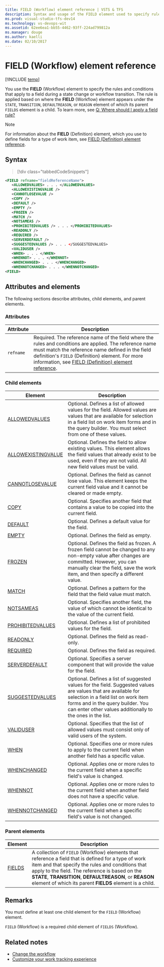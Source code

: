 ```yaml
---
title: FIELD (Workflow) element reference | VSTS & TFS
description: Syntax and usage of the FIELD element used to specify rules and conditions on fields within the workflow of a work item type 
ms.prod: visual-studio-tfs-dev14
ms.technology: vs-devops-wit
ms.assetid: 62ee6ea1-bb55-4462-93ff-224ad799812a
ms.manager: douge
ms.author: kaelli
ms.date: 02/10/2017
---
```


# FIELD (Workflow) element reference

[!INCLUDE [temp](../_shared/customization-phase-0-and-1-plus-version-header.md)]

You use the **FIELD** (Workflow) element to specify the rules and conditions that apply to a field during a state change or workflow transition. The rule is applied based on where the **FIELD** (Workflow) element appears under the `STATE`, `TRANSITION`, `DEFAULTREASON`, or `REASON` element of which its parent `FIELDS` element is a child. To learn more, see [Q: Where should I apply a field rule?](https://msdn.microsoft.com/en-us/vstudio/ms404857(v=vs.98).aspx)  
  
> [!NOTE]  
> For information about the **FIELD** (Definition) element, which you use to define fields for a type of work item, see [FIELD (Definition) element reference](field-definition-element-reference.md).  
  
## Syntax  
  
> [!div class="tabbedCodeSnippets"]
```XML
<FIELD refname="fieldReferenceName">  
   <ALLOWEDVALUES> . . . </ALLOWEDVALUES>  
   <ALLOWEXISTINGVALUE />  
   <CANNOTLOSEVALUE />  
   <COPY />  
   <DEFAULT />  
   <EMPTY />  
   <FROZEN />  
   <MATCH />  
   <NOTSAMEAS />  
   <PROHIBITEDVALUES /> . . . </PROHIBITEDVALUES>  
   <READONLY />  
   <REQUIRED />  
   <SERVERDEFAULT />  
   <SUGGESTEDVALUES /> . . . </SUGGESTEDVALUES>  
   <VALIDUSER />  
   <WHEN> . . . </WHEN>  
   <WHENNOT> . . . </WHENNOT>  
   <WHENCHANGED> . . . </WHENCHANGED>  
   <WHENNOTCHANGED> . . . </WHENNOTCHANGED>  
<FIELD>  
```  
  
## Attributes and elements  
 The following sections describe attributes, child elements, and parent elements.  
  
### Attributes  
  
|Attribute|Description|  
|---------------|-----------------|  
|`refname`|Required. The reference name of the field where the rules and conditions are applied. The reference name must match the reference name defined in the field definition's `FIELD` (Definition) element. For more information, see [FIELD (Definition) element reference](field-definition-element-reference.md).|  
  
### Child elements  
  
|Element|Description|  
|-------------|-----------------|  
|[ALLOWEDVALUES](define-pick-lists.md)|Optional. Defines a list of allowed values for the field. Allowed values are values that are available for selection in a field list on work item forms and in the query builder. You must select from one of these values.|  
|[ALLOWEXISTINGVALUE](define-pick-lists.md)|Optional. Defines the field to allow existing values. This element allows the field values that already exist to be used, even if they are not valid. All new field values must be valid.|  
|[CANNOTLOSEVALUE](apply-rule-work-item-field.md)|Optional. Defines the field as cannot lose value. This element keeps the current field value and it cannot be cleared or made empty.|  
|[COPY](define-default-copy-value-field.md)|Optional. Specifies another field that contains a value to be copied into the current field.|  
|[DEFAULT](define-default-copy-value-field.md)|Optional. Defines a default value for the field.|  
|[EMPTY](apply-rule-work-item-field.md)|Optional. Defines the field as empty.|  
|[FROZEN](apply-rule-work-item-field.md)|Optional. Defines the field as frozen. A frozen field cannot be changed to any non-empty value after changes are committed. However, you can manually clear the field, save the work item, and then specify a different value.|  
|[MATCH](apply-pattern-matching-to-string-field.md)|Optional. Defines a pattern for the field that the field value must match.|  
|[NOTSAMEAS](apply-rule-work-item-field.md)|Optional. Specifies another field, the value of which cannot be identical to the value of the current field.|  
|[PROHIBITEDVALUES](define-pick-lists.md)|Optional. Defines a list of prohibited values for the field.|  
|[READONLY](apply-rule-work-item-field.md)|Optional. Defines the field as read-only.|  
|[REQUIRED](apply-rule-work-item-field.md)|Optional. Defines the field as required.|  
|[SERVERDEFAULT](define-default-copy-value-field.md)|Optional. Specifies a server component that will provide the value for the field.|  
|[SUGGESTEDVALUES](define-pick-lists.md)|Optional. Defines a list of suggested values for the field. Suggested values are values that are available for selection in a field list on work item forms and in the query builder. You can enter other values additionally to the ones in the list.|  
|[VALIDUSER](apply-rule-work-item-field.md)|Optional. Specifies that the list of allowed values must consist only of valid users of the system.|  
|[WHEN](assign-conditional-based-values-and-rules.md)|Optional. Specifies one or more rules to apply to the current field when another field has a specific value.|  
|[WHENCHANGED](assign-conditional-based-values-and-rules.md)|Optional. Applies one or more rules to the current field when a specific field's value is changed.|  
|[WHENNOT](assign-conditional-based-values-and-rules.md)|Optional. Applies one or more rules to the current field when another field does not have a specific value.|  
|[WHENNOTCHANGED](assign-conditional-based-values-and-rules.md)|Optional. Applies one or more rules to the current field when a specific field's value is not changed.|  
  
### Parent elements  
  
|Element|Description|  
|-------------|-----------------|  
|[FIELDS](all-workflow-xml-elements-reference.md)|A collection of `FIELD` (Workflow) elements that reference a field that is defined for a type of work item and that specify the rules and conditions that apply to the field. The reference is based on the **STATE**, **TRANSITION**, **DEFAULTREASON**, or **REASON** element of which its parent **FIELDS** element is a child.|  
  
## Remarks  
 You must define at least one child element for the `FIELD` (Workflow) element.  
  
 `FIELD` (Workflow) is a required child element of `FIELDS` (Workflow).  

  
## Related notes   
- [Change the workflow](change-workflow-wit.md)  
- [Customize your work tracking experience](../customize/customize-work.md)  
  
